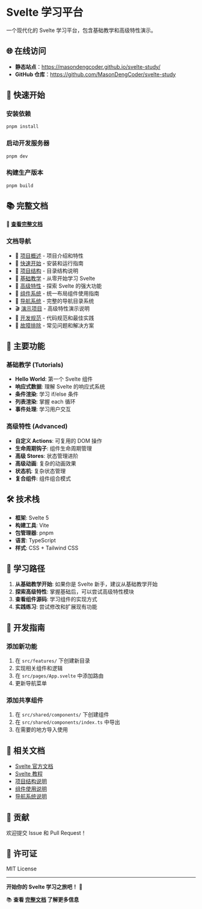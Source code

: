# Svelte 学习平台

一个现代化的 Svelte 学习平台，包含基础教学和高级特性演示。

## 🌐 在线访问

- **静态站点**：https://masondengcoder.github.io/svelte-study/
- **GitHub 仓库**：https://github.com/MasonDengCoder/svelte-study

## 🚀 快速开始

### 安装依赖
```bash
pnpm install
```

### 启动开发服务器
```bash
pnpm dev
```

### 构建生产版本
```bash
pnpm build
```

## 📚 完整文档

**📖 [查看完整文档](./docs/README.md)**

### 文档导航
- 🎯 [项目概述](./docs/overview.md) - 项目介绍和特性
- 🚀 [快速开始](./docs/getting-started.md) - 安装和运行指南
- 📁 [项目结构](./docs/project-structure.md) - 目录结构说明
- 📖 [基础教学](./docs/tutorials/README.md) - 从零开始学习 Svelte
- 🚀 [高级特性](./docs/advanced/README.md) - 探索 Svelte 的强大功能
- 🧩 [组件系统](./docs/components/README.md) - 统一布局组件使用指南
- 🧭 [导航系统](./docs/navigation/README.md) - 完整的导航目录系统
- 🎬 [演示项目](./docs/advanced/README.md) - 高级特性演示说明
- 🔧 [开发规范](./docs/development/README.md) - 代码规范和最佳实践
- 🚨 [故障排除](./docs/troubleshooting.md) - 常见问题和解决方案

## 🎯 主要功能

### 基础教学 (Tutorials)
- **Hello World**: 第一个 Svelte 组件
- **响应式数据**: 理解 Svelte 的响应式系统
- **条件渲染**: 学习 if/else 条件
- **列表渲染**: 掌握 each 循环
- **事件处理**: 学习用户交互

### 高级特性 (Advanced)
- **自定义 Actions**: 可复用的 DOM 操作
- **生命周期钩子**: 组件生命周期管理
- **高级 Stores**: 状态管理进阶
- **高级动画**: 复杂的动画效果
- **状态机**: 复杂状态管理
- **复合组件**: 组件组合模式

## 🛠️ 技术栈

- **框架**: Svelte 5
- **构建工具**: Vite
- **包管理器**: pnpm
- **语言**: TypeScript
- **样式**: CSS + Tailwind CSS

## 📖 学习路径

1. **从基础教学开始**: 如果你是 Svelte 新手，建议从基础教学开始
2. **探索高级特性**: 掌握基础后，可以尝试高级特性模块
3. **查看组件源码**: 学习组件的实现方式
4. **实践练习**: 尝试修改和扩展现有功能

## 🔧 开发指南

### 添加新功能
1. 在 `src/features/` 下创建新目录
2. 实现相关组件和逻辑
3. 在 `src/pages/App.svelte` 中添加路由
4. 更新导航菜单

### 添加共享组件
1. 在 `src/shared/components/` 下创建组件
2. 在 `src/shared/components/index.ts` 中导出
3. 在需要的地方导入使用

## 📄 相关文档

- [Svelte 官方文档](https://svelte.dev/docs)
- [Svelte 教程](https://svelte.dev/tutorial)
- [项目结构说明](./docs/project-structure.md)
- [组件使用说明](./docs/components/README.md)
- [导航系统说明](./docs/navigation/README.md)

## 🤝 贡献

欢迎提交 Issue 和 Pull Request！

## 📄 许可证

MIT License

---

**开始你的 Svelte 学习之旅吧！** 🎉

📚 **查看 [完整文档](./docs/README.md) 了解更多信息**
